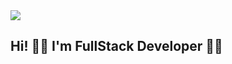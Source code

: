 
  </div>
  <img src="https://c8.alamy.com/compfr/d0x0aw/concept-de-developpement-web-dans-word-tag-cloud-sur-fond-blanc-d0x0aw.jpg" />
  <h2 class="title" align="left" style="color: #f03c15, ">Hi! 🙋‍♂️ I'm FullStack Developer 👨‍💻</h2>
